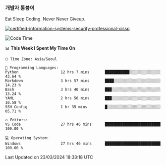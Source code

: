 ### 개발자 통붕이
Eat Sleep Coding.
Never Never Giveup.

[![certified-information-systems-security-professional-cissp](https://user-images.githubusercontent.com/44606727/157613689-acd84ec6-5f8f-4e79-89d9-a8d51f033634.png)](https://www.credly.com/badges/f394a010-85a0-450b-9136-8043af01d71c/public_url)

<!--START_SECTION:waka-->
![Code Time](http://img.shields.io/badge/Code%20Time-2%2C693%20hrs%2055%20mins-blue)

📊 **This Week I Spent My Time On** 

```text
🕑︎ Time Zone: Asia/Seoul

💬 Programming Languages: 
Python                   12 hrs 7 mins       ███████████░░░░░░░░░░░░░░   43.64 % 
Markdown                 3 hrs 57 mins       ████░░░░░░░░░░░░░░░░░░░░░   14.23 % 
Bash                     3 hrs 40 mins       ███░░░░░░░░░░░░░░░░░░░░░░   13.24 % 
YAML                     2 hrs 56 mins       ███░░░░░░░░░░░░░░░░░░░░░░   10.58 % 
SSH Config               1 hr 35 mins        █░░░░░░░░░░░░░░░░░░░░░░░░   05.71 % 

🔥 Editors: 
VS Code                  27 hrs 46 mins      █████████████████████████   100.00 % 

💻 Operating System: 
Windows                  27 hrs 46 mins      █████████████████████████   100.00 % 
```


 Last Updated on 23/03/2024 18:33:18 UTC
<!--END_SECTION:waka-->
